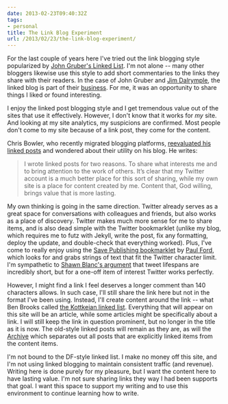 ```yaml
---
date: 2013-02-23T09:40:32Z
tags:
- personal
title: The Link Blog Experiment
url: /2013/02/23/the-link-blog-experiment/
---
```


For the last couple of years here I've tried out the link blogging style popularized by [John Gruber's Linked List](http://daringfireball.net/linked/). I'm not alone -- many other bloggers likewise use this style to add short commentaries to the links they share with their readers. In the case of John Gruber and [Jim Dalrymple](http://www.loopinsight.com), the linked blog is part of their [business](http://shawnblanc.net/2008/02/interview-john-gruber/). For me, it was an opportunity to share things I liked or found interesting.

I enjoy the linked post blogging style and I get tremendous value out of the sites that use it effectively. However, I don't know that it works for *my* site. And looking at my site analytics, my suspicions are confirmed. Most people don't come to my site because of a link post, they come for the content.

Chris Bowler, who recently migrated blogging platforms, [reevaluated his linked posts](http://chrisbowler.com/journal/lasting-value) and wondered about their utility on his blog. He writes:

> I wrote linked posts for two reasons. To share what interests me and to bring attention to the work of others. It’s clear that my Twitter account is a much better place for this sort of sharing, while my own site is a place for content created by me. Content that, God willing, brings value that is more lasting.

My own thinking is going in the same direction. Twitter already serves as a great space for conversations with colleagues and friends, but also works as a place of discovery. Twitter makes much more sense for me to share items, and is also dead simple with the Twitter bookmarklet (unlike my blog, which requires me to futz with Jekyll, write the post, fix any formatting, deploy the update, and double-check that everything worked). Plus, I've come to really enjoy using the [Save Publishing bookmarklet](http://www.savepublishing.com) by [Paul Ford](http://www.ftrain.com), which looks for and grabs strings of text that fit the Twitter character limit. I'm sympathetic to [Shawn Blanc's argument](http://shawnblanc.net/2013/01/whither-link-posts/) that tweet lifespans are incredibly short, but for a one-off item of interest Twitter works perfectly.

However, I might find a link I feel deserves a longer comment than 140 characters allows. In such case, I'll still share the link here but not in the format I've been using. Instead, I'll create content around the link -- what Ben Brooks called [the Kottkeian linked list](http://brooksreview.net/2012/11/linked-lists/). Everything that will appear on this site will be an article, while some articles might be specifically about a link. I will still keep the link in question prominent, but no longer in the title as it is now. The old-style linked posts will remain as they are, as will the [Archive](http://www.jasonheppler.org/archives.html) which separates out all posts that are explicitly linked items from the content items. 

I'm not bound to the DF-style linked list. I make no money off this site, and I'm not using linked blogging to maintain consistent traffic (and revenue). Writing here is done purely for my pleasure, but I want the content here to have lasting value. I'm not sure sharing links they way I had been supports that goal. I want this space to support my writing and to use this environment to continue learning how to write.